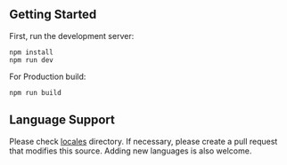 ## Getting Started

First, run the development server:
```
npm install
npm run dev
```

For Production build:
```
npm run build
```

## Language Support

Please check [locales](https://github.com/usounds/Skyblur/tree/main/frontend/src/locales) directory.
If necessary, please create a pull request that modifies this source. Adding new languages is also welcome.